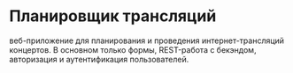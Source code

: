 # Планировщик трансляций
веб-приложение для планирования и проведения интернет-трансляций концертов. В основном только формы, REST-работа с бекэндом, авторизация и аутентификация пользователей.
